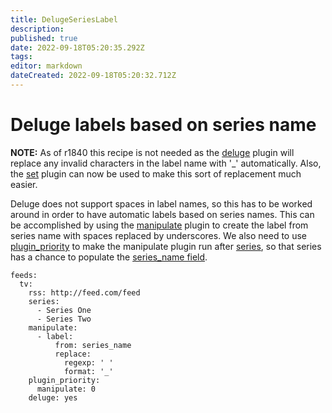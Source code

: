 ```yaml
---
title: DelugeSeriesLabel
description: 
published: true
date: 2022-09-18T05:20:35.292Z
tags: 
editor: markdown
dateCreated: 2022-09-18T05:20:32.712Z
---
```


# Deluge labels based on series name
**NOTE:** As of r1840 this recipe is not needed as the [deluge](/Plugins/deluge) plugin will replace any invalid characters in the label name with '_' automatically. Also, the [set](/Plugins/set) plugin can now be used to make this sort of replacement much easier.

Deluge does not support spaces in label names, so this has to be worked around in order to have automatic labels based on series names. This can be accomplished by using the [manipulate](/Plugins/manipulate) plugin to create the label from series name with spaces replaced by underscores. We also need to use [plugin_priority](/Plugins/plugin_priority) to make the manipulate plugin run after [series](/Plugins/series), so that series has a chance to populate the [series_name field](/Entry#Knownfields).
```
feeds:
  tv:
    rss: http://feed.com/feed
    series:
      - Series One
      - Series Two
    manipulate:
      - label:
          from: series_name
          replace:
            regexp: ' '
            format: '_'
    plugin_priority:
      manipulate: 0
    deluge: yes
```